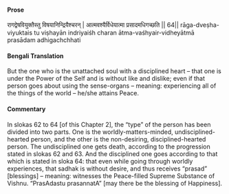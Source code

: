 #### Prose 

रागद्वेषवियुक्तैस्तु विषयानिन्द्रियैश्चरन् |
आत्मवश्यैर्विधेयात्मा प्रसादमधिगच्छति || 64||
rāga-dveṣha-viyuktais tu viṣhayān indriyaiśh charan
ātma-vaśhyair-vidheyātmā prasādam adhigachchhati

 #### Bengali Translation 

But the one who is the unattached soul with a disciplined heart – that one is under the Power of the Self and is without like and dislike; even if that person goes about using the sense-organs – meaning: experiencing all of the things of the world – he/she attains Peace.

 #### Commentary 

In slokas 62 to 64 [of this Chapter 2], the “type” of the person has been divided into two parts. One is the worldly-matters-minded, undisciplined-hearted person, and the other is the non-desiring, disciplined-hearted person. The undisciplined one gets death, according to the progression stated in slokas 62 and 63. And the disciplined one goes according to that which is stated in sloka 64: that even while going through worldly experiences, that sadhak is without desire, and thus receives “prasad” [blessings] – meaning: witnesses the Peace-filled Supreme Substance of Vishnu. “PrasAdastu prasannatA” [may there be the blessing of Happiness].